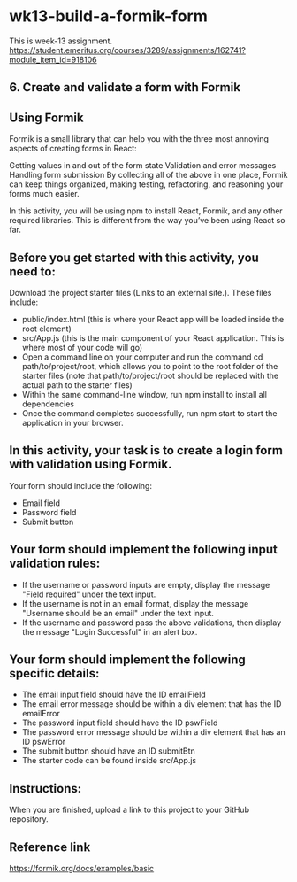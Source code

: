 # wk13-build-a-formik-form

This is week-13 assignment.
<https://student.emeritus.org/courses/3289/assignments/162741?module_item_id=918106>

## 6. Create and validate a form with Formik

## Using Formik
Formik is a small library that can help you with the three most annoying aspects of creating forms in React:

Getting values in and out of the form state
Validation and error messages
Handling form submission
By collecting all of the above in one place, Formik can keep things organized, making testing, refactoring, and reasoning your forms much easier.

In this activity, you will be using npm to install React, Formik, and any other required libraries. This is different from the way you’ve been using React so far.

## Before you get started with this activity, you need to:

Download the project starter files (Links to an external site.). These files include: 
* public/index.html (this is where your React app will be loaded inside the root element)
* src/App.js (this is the main component of your React application. This is where most of your code will go)
* Open a command line on your computer and run the command cd path/to/project/root, which allows you to point to the root folder of the starter files (note that path/to/project/root should be replaced with the actual path to the starter files)
* Within the same command-line window, run npm install to install all dependencies
* Once the command completes successfully, run npm start to start the application in your browser.

## In this activity, your task is to create a login form with validation using Formik.

Your form should include the following:
* Email field
* Password field
* Submit button

## Your form should implement the following input validation rules:

* If the username or password inputs are empty, display the message "Field required" under the text input.
* If the username is not in an email format, display the message "Username should be an email" under the text input.
* If the username and password pass the above validations, then display the message "Login Successful" in an alert box.

## Your form should implement the following specific details:

* The email input field should have the ID emailField
* The email error message should be within a div element that has the ID emailError
* The password input field should have the ID pswField
* The password error message should be within a div element that has an ID pswError
* The submit button should have an ID submitBtn
* The starter code can be found inside src/App.js

## Instructions:

When you are finished, upload a link to this project to your GitHub repository.

## Reference link

<https://formik.org/docs/examples/basic>
